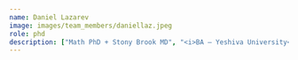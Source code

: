 ```yaml
---
name: Daniel Lazarev
image: images/team_members/daniellaz.jpeg
role: phd
description: ["Math PhD + Stony Brook MD", "<i>BA — Yeshiva University</i>", "<hr style='padding: 1px;margin: 2px;'/>", "Interests: variational principles with applications to optimal representations of data, entropy and information, statistical genetics"]
---
```


